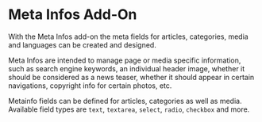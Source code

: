 # Meta Infos Add-On

With the Meta Infos add-on the meta fields for articles, categories, media and languages can be created and designed.

Meta Infos are intended to manage page or media specific information, such as search engine keywords, an individual header image, whether it should be considered as a news teaser, whether it should appear in certain navigations, copyright info for certain photos, etc.

Metainfo fields can be defined for articles, categories as well as media. 
Available field types are `text`, `textarea`, `select`, `radio`, `checkbox` and more.

